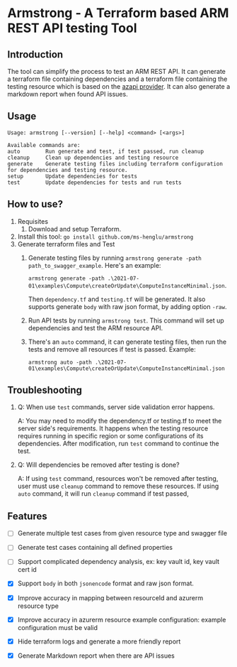 # Armstrong - A Terraform based ARM REST API testing Tool

## Introduction
The tool can simplify the process to test an ARM REST API. It can generate a terraform file containing dependencies and a
terraform file containing the testing resource which is based on the [azapi provider](https://github.com/Azure/terraform-provider-azapi).
It can also generate a markdown report when found API issues.

## Usage
```
Usage: armstrong [--version] [--help] <command> [<args>]

Available commands are:
auto        Run generate and test, if test passed, run cleanup
cleanup     Clean up dependencies and testing resource
generate    Generate testing files including terraform configuration for dependencies and testing resource.
setup       Update dependencies for tests
test        Update dependencies for tests and run tests
```

## How to use?
1. Requisites
    1. Download and setup Terraform.
2. Install this tool: `go install github.com/ms-henglu/armstrong`
3. Generate terraform files and Test
    1.  Generate testing files by running `armstrong generate -path path_to_swagger_example`.
        Here's an example:
        
        `armstrong generate -path .\2021-07-01\examples\Compute\createOrUpdate\ComputeInstanceMinimal.json`.
        
        Then `dependency.tf` and `testing.tf` will be generated. It also supports generate `body` with raw json format, by adding option `-raw`.
    2. Run API tests by running `armstrong test`. This command will set up dependencies and test the ARM resource API.
    3. There's an `auto` command, it can generate testing files, then run the tests and remove all resources if test is passed. Example:
    
       `armstrong auto -path .\2021-07-01\examples\Compute\createOrUpdate\ComputeInstanceMinimal.json`

## Troubleshooting
1. Q: When use `test` commands, server side validation error happens.
   
   A: You may need to modify the dependency.tf or testing.tf to meet the server side's requirements. It happens when the testing resource requires running in specific region or some configurations of its dependencies. After modification, run `test` command to continue the test.

2. Q: Will dependencies be removed after testing is done?
   
    A: If using `test` command, resources won't be removed after testing, user must use `cleanup` command to remove these resources. If using `auto` command, it will run `cleanup` command if test passed,


## Features
- [ ] Generate multiple test cases from given resource type and swagger file
- [ ] Generate test cases containing all defined properties
- [ ] Support complicated dependency analysis, ex: key vault id, key vault cert id
- [x] Support `body` in both `jsonencode` format and raw json format.
- [x] Improve accuracy in mapping between resourceId and azurerm resource type
- [x] Improve accuracy in azurerm resource example configuration: example configuration must be valid
- [x] Hide terraform logs and generate a more friendly report
- [x] Generate Markdown report when there are API issues


